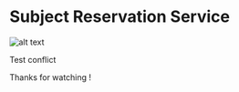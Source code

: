 # Subject Reservation Service

![alt text](https://github.com/imgrbs/SubjectReservationService/blob/master/requirements.png)

Test conflict

Thanks for watching !
